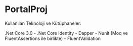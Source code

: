 # PortalProj

Kullanılan Teknoloji ve Kütüphaneler:

.Net Core 3.0 - .Net Core Identity - Dapper - Nunit (Moq ve FluentAssertions ile birlikte) - FluentValidation
